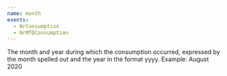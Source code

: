 ```yaml
---
name: month
events:
  - NrConsumption
  - NrMTDConsumption
---
```


The month and year during which the consumption occurred, expressed by the month spelled out and the year in the format yyyy. Example: August 2020